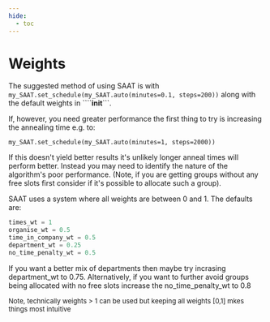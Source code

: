 ```yaml
---
hide:
  - toc
---
```


# Weights

The suggested method of using SAAT is with ```my_SAAT.set_schedule(my_SAAT.auto(minutes=0.1, steps=200))``` along with the default weights in ````__init__```.

If, however, you need greater performance the first thing to try is increasing the annealing time e.g. to:

```my_SAAT.set_schedule(my_SAAT.auto(minutes=1, steps=2000))```

If this doesn't yield better results it's unlikely longer anneal times will perform better.  Instead you may need to identify the nature of the algorithm's poor performance.  (Note, if you are getting groups without any free slots first consider if it's possible to allocate such a group).

SAAT uses a system where all weights are between 0 and 1.  The defaults are:

```py
times_wt = 1
organise_wt = 0.5
time_in_company_wt = 0.5
department_wt = 0.25
no_time_penalty_wt = 0.5
```

If you want a better mix of departments then maybe try incrasing department_wt to 0.75.  Alternatively, if you want to further avoid groups being allocated with no free slots increase the no_time_penalty_wt to 0.8  

<font size="2"> Note, technically weights > 1 can be used but keeping all weights [0,1] mkes things most intuitive </font>